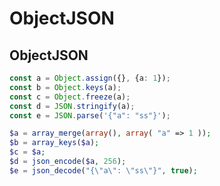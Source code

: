 ObjectJSON
======

## ObjectJSON

```ts
const a = Object.assign({}, {a: 1});
const b = Object.keys(a);
const c = Object.freeze(a);
const d = JSON.stringify(a);
const e = JSON.parse('{"a": "ss"}');
```

```php
$a = array_merge(array(), array( "a" => 1 ));
$b = array_keys($a);
$c = $a;
$d = json_encode($a, 256);
$e = json_decode("{\"a\": \"ss\"}", true);
```